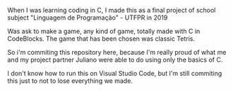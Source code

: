 When I was learning coding in C, I made this as a final project of school subject "Linguagem de Programação" - UTFPR in 2019

Was ask to make a game, any kind of game, totally made with C in CodeBlocks.
The game that has been chosen was classic Tetris.

So i'm commiting this repository here, because I'm really proud
of what me and my project partner Juliano were able to do using only the basics of C.

I don't know how to run this on Visual Studio Code, but I'm still commiting this just to not to lose everything we made.
